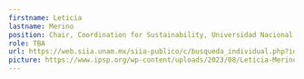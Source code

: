 ```yaml
---
firstname: Leticia
lastname: Merino
position: Chair, Coordination for Sustainability, Universidad Nacional Autónoma de México
role: TBA
url: https://web.siia.unam.mx/siia-publico/c/busqueda_individual.php?id=127559
picture: https://www.ipsp.org/wp-content/uploads/2023/08/Leticia-Merino.png
---
```

